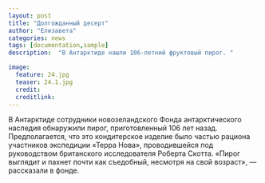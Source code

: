 ```yaml
---
layout: post
title: "Долгожданный десерт"
author: "Елизавета"
categories: news
tags: [documentation,sample]
description:  "В Антарктиде нашли 106-летний фруктовый пирог. "

image:
  feature: 24.jpg
  teaser: 24.1.jpg
  credit: 
  creditlink:
---
```

В Антарктиде сотрудники новозеландского Фонда антарктического наследия обнаружили пирог, приготовленный 106 лет назад. Предполагается, что это кондитерское изделие было частью рациона участников экспедиции «Терра Нова», проводившейся под руководством британского исследователя Роберта Скотта. «Пирог выглядит и пахнет почти как съедобный, несмотря на свой возраст», — рассказали в фонде.